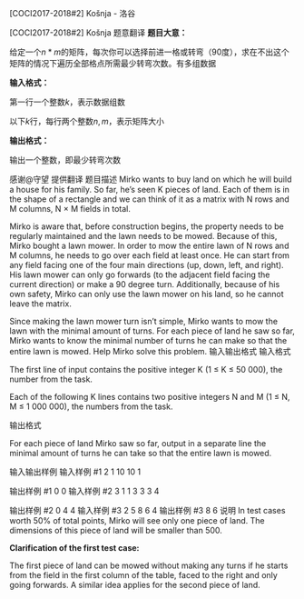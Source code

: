 



[COCI2017-2018#2] ​Košnja - 洛谷














[COCI2017-2018#2] ​Košnja
题意翻译
**题目大意：**

给定一个$n*m$的矩阵，每次你可以选择前进一格或转弯（90度），求在不出这个矩阵的情况下遍历全部格点所需最少转弯次数。有多组数据

**输入格式：**

第一行一个整数$k$，表示数据组数

以下$k$行，每行两个整数$n,m$，表示矩阵大小

**输出格式：**

输出一个整数，即最少转弯次数

感谢@守望 提供翻译
题目描述
Mirko wants to buy land on which he will build a house for his family. So far, he’s seen K pieces of land. Each of them is in the shape of a rectangle and we can think of it as a matrix with N rows and M columns, N × M fields in total.

Mirko is aware that, before construction begins, the property needs to be regularly maintained and the lawn needs to be mowed. Because of this, Mirko bought a lawn mower. In order to mow the entire lawn of N rows and M columns, he needs to go over each field at least once. He can start from any field facing one of the four main directions (up, down, left, and right). His lawn mower can only go forwards (to the adjacent field facing the current direction) or make a 90 degree turn. Additionally, because of his own safety, Mirko can only use the lawn mower on his land, so he cannot leave the matrix.

Since making the lawn mower turn isn’t simple, Mirko wants to mow the lawn with the minimal amount of turns. For each piece of land he saw so far, Mirko wants to know the minimal number of turns he can make so that the entire lawn is mowed. Help Mirko solve this problem.
输入输出格式
输入格式

The first line of input contains the positive integer K (1 ≤ K ≤ 50 000), the number from the task.

Each of the following K lines contains two positive integers N and M (1 ≤ N, M ≤ 1 000 000), the numbers from the task.

输出格式

For each piece of land Mirko saw so far, output in a separate line the minimal amount of turns he can take so that the entire lawn is mowed.

输入输出样例
输入样例 #1
2
1 10
10 1

输出样例 #1
0
0
输入样例 #2
3
1 1
3 3
3 4

输出样例 #2
0
4
4
输入样例 #3
2
5 8
6 4
输出样例 #3
8
6
说明
In test cases worth 50% of total points, Mirko will see only one piece of land. The dimensions of this piece of land will be smaller than 500.

**Clarification​ ​of​ ​the​ ​first​ ​test​ ​case:**

The first piece of land can be mowed without making any turns if he starts from the field in the first column of the table, faced to the right and only going forwards. A similar idea applies for the second piece of land.







